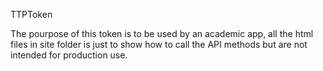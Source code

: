 TTPToken

The pourpose of this token is to be used by an academic app, all the html files in site folder is just to show how to call the API methods but are not intended for production use.
